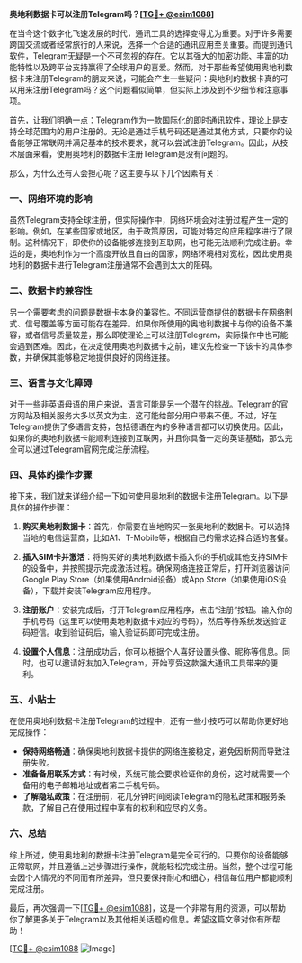 **奥地利数据卡可以注册Telegram吗？[[TG💪+ @esim1088](https://t.me/s/esim1088)]**

在当今这个数字化飞速发展的时代，通讯工具的选择变得尤为重要。对于许多需要跨国交流或者经常旅行的人来说，选择一个合适的通讯应用至关重要。而提到通讯软件，Telegram无疑是一个不可忽视的存在。它以其强大的加密功能、丰富的功能特性以及跨平台支持赢得了全球用户的喜爱。然而，对于那些希望使用奥地利数据卡来注册Telegram的朋友来说，可能会产生一些疑问：奥地利的数据卡真的可以用来注册Telegram吗？这个问题看似简单，但实际上涉及到不少细节和注意事项。

首先，让我们明确一点：Telegram作为一款国际化的即时通讯软件，理论上是支持全球范围内的用户注册的。无论是通过手机号码还是通过其他方式，只要你的设备能够正常联网并满足基本的技术要求，就可以尝试注册Telegram。因此，从技术层面来看，使用奥地利的数据卡注册Telegram是没有问题的。

那么，为什么还有人会担心呢？这主要与以下几个因素有关：

### **一、网络环境的影响**
虽然Telegram支持全球注册，但实际操作中，网络环境会对注册过程产生一定的影响。例如，在某些国家或地区，由于政策原因，可能对特定的应用程序进行了限制。这种情况下，即使你的设备能够连接到互联网，也可能无法顺利完成注册。幸运的是，奥地利作为一个高度开放且自由的国家，网络环境相对宽松，因此使用奥地利的数据卡进行Telegram注册通常不会遇到太大的阻碍。

### **二、数据卡的兼容性**
另一个需要考虑的问题是数据卡本身的兼容性。不同运营商提供的数据卡在网络制式、信号覆盖等方面可能存在差异。如果你所使用的奥地利数据卡与你的设备不兼容，或者信号质量较差，那么即使理论上可以注册Telegram，实际操作中也可能会遇到困难。因此，在决定使用奥地利数据卡之前，建议先检查一下该卡的具体参数，并确保其能够稳定地提供良好的网络连接。

### **三、语言与文化障碍**
对于一些非英语母语的用户来说，语言可能是另一个潜在的挑战。Telegram的官方网站及相关服务大多以英文为主，这可能给部分用户带来不便。不过，好在Telegram提供了多语言支持，包括德语在内的多种语言都可以切换使用。因此，如果你的奥地利数据卡能顺利连接到互联网，并且你具备一定的英语基础，那么完全可以通过Telegram官网完成注册流程。

### **四、具体的操作步骤**
接下来，我们就来详细介绍一下如何使用奥地利的数据卡注册Telegram。以下是具体的操作步骤：

1. **购买奥地利数据卡**：首先，你需要在当地购买一张奥地利的数据卡。可以选择当地的电信运营商，比如A1、T-Mobile等，根据自己的需求选择合适的套餐。
   
2. **插入SIM卡并激活**：将购买好的奥地利数据卡插入你的手机或其他支持SIM卡的设备中，并按照提示完成激活过程。确保网络连接正常后，打开浏览器访问Google Play Store（如果使用Android设备）或App Store（如果使用iOS设备），下载并安装Telegram应用程序。

3. **注册账户**：安装完成后，打开Telegram应用程序，点击“注册”按钮。输入你的手机号码（这里可以使用奥地利数据卡对应的号码），然后等待系统发送验证码短信。收到验证码后，输入验证码即可完成注册。

4. **设置个人信息**：注册成功后，你可以根据个人喜好设置头像、昵称等信息。同时，也可以邀请好友加入Telegram，开始享受这款强大通讯工具带来的便利。

### **五、小贴士**
在使用奥地利数据卡注册Telegram的过程中，还有一些小技巧可以帮助你更好地完成操作：

- **保持网络畅通**：确保奥地利数据卡提供的网络连接稳定，避免因断网而导致注册失败。
- **准备备用联系方式**：有时候，系统可能会要求验证你的身份，这时就需要一个备用的电子邮箱地址或者第二手机号码。
- **了解隐私政策**：在注册前，花几分钟时间阅读Telegram的隐私政策和服务条款，了解自己在使用过程中享有的权利和应尽的义务。

### **六、总结**
综上所述，使用奥地利的数据卡注册Telegram是完全可行的。只要你的设备能够正常联网，并且遵循上述步骤进行操作，就能轻松完成注册。当然，整个过程可能会因个人情况的不同而有所差异，但只要保持耐心和细心，相信每位用户都能顺利完成注册。

最后，再次强调一下[[TG💪+ @esim1088](https://t.me/s/esim1088)]，这是一个非常有用的资源，可以帮助你了解更多关于Telegram以及其他相关话题的信息。希望这篇文章对你有所帮助！

[[TG💪+ @esim1088](https://t.me/s/esim1088) ![Image](https://i.postimg.cc/4NQfJmqS/Snipaste-2025-05-13-00-14-12.png)]